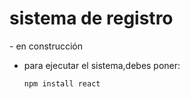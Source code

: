 <h1>sistema de registro</h1>
- en construcción

- para ejecutar el sistema,debes poner:

  ```npm install react```
